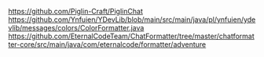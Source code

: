 https://github.com/Piglin-Craft/PiglinChat
https://github.com/Ynfuien/YDevLib/blob/main/src/main/java/pl/ynfuien/ydevlib/messages/colors/ColorFormatter.java
https://github.com/EternalCodeTeam/ChatFormatter/tree/master/chatformatter-core/src/main/java/com/eternalcode/formatter/adventure
